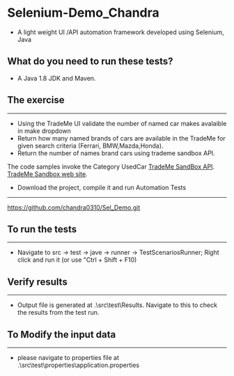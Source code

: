 # Selenium-Demo_Chandra
- A light weight UI /API automation framework developed using Selenium, Java


What do you need to run these tests?
---
- A Java 1.8 JDK and Maven.

## The exercise

---
- Using the TradeMe UI validate the number of named car makes avalaible in make dropdown
- Return how many named brands of cars are available in the TradeMe for given search criteria (Ferrari, BMW,Mazda,Honda). <br>
- Return the number of names brand cars using trademe sandbox API. <br>

The code samples invoke the Category UsedCar [TradeMe SandBox API](https://developer.trademe.co.nz/api-reference/). <br>
[TradeMe Sandbox web site](https://www.tmsandbox.co.nz/).

- Download the project, compile it and run Automation Tests

---
https://github.com/chandra0310/Sel_Demo.git

## To run the tests

---
- Navigate to src -> test -> jave -> runner -> TestScenariosRunner; Right click and run it (or use "Ctrl + Shift + F10)

## Verify results

---
- Output file is generated at .\src\test\Results. Navigate to this  to check the results from the test run.

## To Modify the input data

---
- please navigate to properties file at .\src\test\properties\application.properties